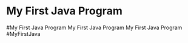 # My First Java Program
#My First Java Program
 My First Java Program
My First Java Program
#MyFirstJava
